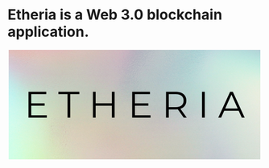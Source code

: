 # Etheria is a Web 3.0 blockchain application.

<p align="center">
  <img src="./client/images/logo.png" alt="Project Logo" />
</p>

